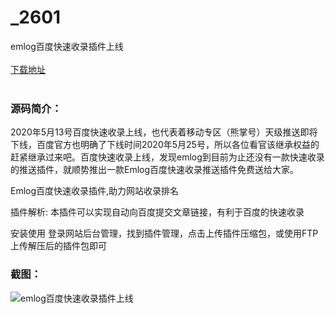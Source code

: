 # _2601
emlog百度快速收录插件上线
<br/></br>
[下载地址](https://www.uuid2.com/2601.html "下载地址")
<br/></br>
<h3>源码简介：</h3>
<p>2020年5月13号百度快速收录上线，也代表着移动专区（熊掌号）天级推送即将下线，百度官方也明确了下线时间2020年5月25号，所以各位看官该继承权益的赶紧继承过来吧。百度快速收录上线，发现emlog到目前为止还没有一款快速收录的推送插件，就顺势推出一款Emlog百度快速收录推送插件免费送给大家。

Emlog百度快速收录插件,助力网站收录排名

插件解析:
本插件可以实现自动向百度提交文章链接，有利于百度的快速收录 

安装使用 登录网站后台管理，找到插件管理，点击上传插件压缩包，或使用FTP上传解压后的插件包即可<p>
<h3>截图：</h3>
<img src="https://www.uuid2.com/wp-content/uploads/img/202105/2a56a4a267.jpg" alt="emlog百度快速收录插件上线">
